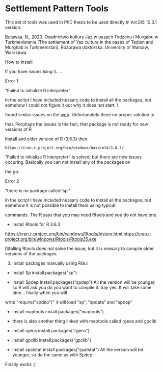 # Settlement Pattern Tools 

This set of tools was used in PhD thesis to be used directly in ArcGIS 10.3.1 version.

[Buławka, N., 2020.](https://www.researchgate.net/publication/345728606_Bulawka_Nazarij_2020_Osadnictwo_Kultury_Jaz_w_Oazach_Tedzenu_i_Murgabu_w_Turkmenistanie_The_Settlement_of_Yaz_Culture_in_the_Oases_of_Tedjen_and_Murghab_in_Turkmenistan_Rozprawa_Doktorska_Warsaw_Unive) Osadnictwo kultury Jaz w oazach Tedżenu i Murgabu w Turkmenistanie [The settlement of Yaz culture in the oases of Tedjen and Murghab in Turkmenistan]. Rozprawa doktorska. University of Warsaw, Warszawa.



How to install



If you have issues ising it.....




Error 1

"Failed to initialize R interpreter"


In the script I have included nessary code to install all the packages, but somehow I could not figure it out why it does not start. I 

found similar issues on the [web](https://github.com/R-ArcGIS/r-bridge-install/issues/73). Unfortunately there no proper solution to 

that. Perphaps the issues is the fact, that package is not ready for new versions of R

Install and older version of R (3.6.3) then

	https://cran.r-project.org/bin/windows/base/old/3.6.3/

"Failed to initialize R interpreter" is solved, but there are new issues occuring. Basically you can not install any of the packages on 

the go.


Error 2

"there is no package called ‘sp’"


In the script I have included nessary code to install all the packages, but somehow it is not possible to install them using typical 

commands. The R says that you may need Rtools and you do not have one.


- Install Rtools for R 3.6.3

https://cran.r-project.org/bin/windows/Rtools/history.html
	https://cran.r-project.org/bin/windows/Rtools/Rtools35.exe



IStalling Rtools does not solve the issue, but it is nessary to compile older versions of the packages.

3. Install packages manually using RGui

- Install Sp
	install.packages("sp")

- Install Spdep
	install.packages("spdep")
All the version will be younger, so R will ask you do you want to compile it. Say yes. It will take some time... finally when you will 

write "require("spdep")" it will load "sp", "spdata" and "spdep"

- install maptools
	install.packages("maptools")

- there is also another thing linked with maptools called rgeos and gpclib

- install rgeos
	install.packages("rgeos")
- install gpclib
	install.packages("gpclib")

- install spatstat
	install.packages("spatstat")
All the version will be younger, so do the same as with Spdep

Finally works :)


